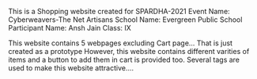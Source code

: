 This is a Shopping website created for SPARDHA-2021 
Event Name: Cyberweavers-The Net Artisans
School Name: Evergreen Public School
Participant Name: Ansh Jain
Class: IX 

This website contains 5 webpages excluding Cart page... That is just created as a prototype 
However, this website contains different varities of items and a button to add them in cart is provided too. 
Several tags are used to make this website attractive....